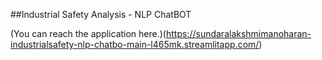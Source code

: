 ##Industrial Safety Analysis - NLP ChatBOT

(You can reach the application here.)(https://sundaralakshmimanoharan-industrialsafety-nlp-chatbo-main-l465mk.streamlitapp.com/)
